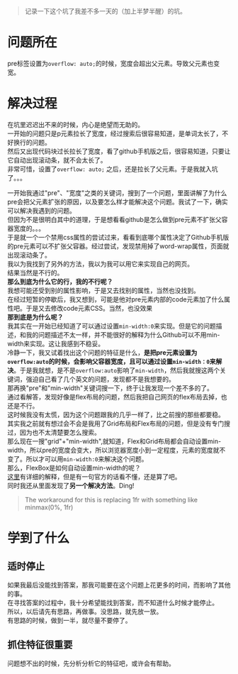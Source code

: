 [mTime]:#(1534521862979)
<!---
记录一下这个坑了我差不多一天的（加上半梦半醒）的坑。
--->
> 记录一下这个坑了我差不多一天的（加上半梦半醒）的坑。  

# 问题所在  
pre标签设置为`overflow: auto;`的时候，宽度会超出父元素。导致父元素也变宽。  
# 解决过程  
在坑里迟迟出不来的时候，内心是绝望而无助的。   
一开始的问题只是p元素拉长了宽度，经过搜索后很容易知道，是单词太长了，不好换行的问题。  
然后又出现代码块过长拉长了宽度，看了github手机版之后，很容易知道，只要让它自动出现滚动条，就不会太长了。  
非常可惜，设置了`overflow: auto;` 之后，还是拉长了父元素。于是我就入坑了。。。  

一开始我通过"pre"、"宽度"之类的关键词，搜到了一个问题，里面讲解了为什么pre会把父元素扩张的原因，以及要怎么样才能解决这个问题。我试了一下，确实可以解决我遇到的问题。  
但因为不是很明白其中的道理，于是想看看github是怎么做到pre元素不扩张父容器宽度的。。。    
于是就一个一个禁用css属性的尝试过来，看看到底哪个属性决定了Github手机版的pre元素可以不扩张父容器。经过尝试，发现禁用掉了word-wrap属性，页面就出现滚动条了。  
我以为我找到了另外的方法，我以为我可以用它来实现自己的网页。  
结果当然是不行的。  
**那么到底为什么它的行，我的不行呢？**  
我想可能还受到别的属性影响，于是又去找别的属性，当然也没找到。  
在经过短暂的停歇后，我又想到，可能是他对pre元素内部的code元素加了什么属性吧。于是又去修改code元素CSS。当然，也没效果  
**那到底是为什么呢？**  
我其实在一开始已经知道了可以通过设置`min-width:0`来实现。但是它的问题描述，和我的问题描述不太一样，并不能很好的解释为什么Github可以不用min-width来实现。这让我感到不稳妥。  
冷静一下，我又试着找出这个问题的特征是什么，**是把pre元素设置为`overflow:auto`的时候，会影响父容器宽度，且可以通过设置`min-width：0`来解决**。于是我就想，是不是`overflow:auto`影响了`min-width`，然后我就搜这两个关键词，强迫自己看了几个英文的问题，发现都不是我想要的。  
那再换"pre"和"min-width"关键词搜一下，终于让我发现一个差不多的了。  
通过看解答，发现好像是flex布局的问题，然后我把自己网页的flex布局去掉，也还是不行。  
这时候我没有太慌，因为这个问题跟我的几乎一样了，比之前搜的那些都要稳。  
其实我之前就有想过会不会是我用了Grid布局和Flex布局的问题，但是没有专门搜过，因为也不太清楚要怎么搜索。  
那么现在一搜"grid"+"min-width",就知道，Flex和Grid布局都会自动设置min-width，所以pre的宽度会变大，所以浏览器宽度小到一定程度，元素的宽度就不变了。所以才可以用`min-width:0`来解决这个问题。  
那么，FlexBox是如何自动设置min-width的呢？  
[这里](https://github.com/w3c/csswg-drafts/issues/1589)有详细的解释，但是有一句官方的话看不懂，还是算了吧。  
同时我还从里面发现了**另一个解决方法**。Ding!  
> The workaround for this is replacing 1fr with something like minmax(0%, 1fr)

# 学到了什么  
## 适时停止  
如果我最后没能找到答案，那我可能要在这个问题上花更多的时间，而影响了其他的事。  
在寻找答案的过程中，我十分希望能找到答案，而不知道什么时候才能停止。  
所以，以后请先有思路，再做事。没思路，就先放一放。  
有思路的时候，做到一半，就尽量不要停了。
## 抓住特征很重要  
问题想不出的时候，先分析分析它的特征吧，或许会有帮助。
